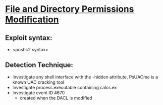 # [File and Directory Permissions Modification](https://attack.mitre.org/techniques/T1222/)

## Exploit syntax:
* \<poshc2 syntax\>

## Detection Technique:
* Investigate any shell interface with the -hidden attribute, PsUACme is a known UAC cracking tool
* Investigate process.executable containing calcs.ex
* Investigate event ID 4670
    * created when the DACL is modified

